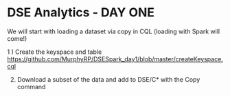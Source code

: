 # DSE Analytics - DAY ONE

We will start with loading a dataset via copy in CQL (loading with Spark will come!)

1 ) Create the keyspace and table 
    https://github.com/MurphyRP/DSESpark_day1/blob/master/createKeyspace.cql
    
2) Download a subset of the data and add to DSE/C* with the Copy command
    



